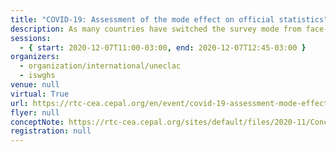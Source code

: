 ```yaml
---
title: "COVID-19: Assessment of the mode effect on official statistics"
description: As many countries have switched the survey mode from face-to-face to telephone due to the pandemic and are now gradually resuming face-to-face interviewing following the opening up of economies, this webinar aims to delve deeper into assessing the impact of data collection mode on official statistics and the current methodologies NSOs are using to distinguish the mode effect from the pandemic effect. The webinar will also discuss how the experiences gained by countries during the pandemic provide an opportunity for household surveys to move towards a \"new normal\"; and the challenges associated with such transition.  This event is jointly organized by ISWGHS and ECLAC.
sessions:
  - { start: 2020-12-07T11:00-03:00, end: 2020-12-07T12:45-03:00 }
organizers:
  - organization/international/uneclac
  - iswghs
venue: null
virtual: True
url: https://rtc-cea.cepal.org/en/event/covid-19-assessment-mode-effect-official-statistics
flyer: null
conceptNote: https://rtc-cea.cepal.org/sites/default/files/2020-11/Concept%20Note%20-%20ISWGHS.ECLAC_.webinar%20Final%202.pdf
registration: null
---
```

